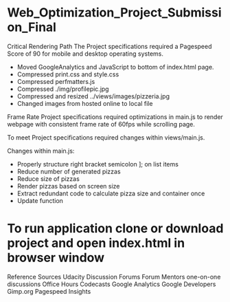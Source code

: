 # Web_Optimization_Project_Submission_Final
Critical Rendering Path
The Project specifications required a Pagespeed Score of 90 for mobile and desktop operating systems.
 - Moved GoogleAnalytics and JavaScript to bottom of index.html page.
 - Compressed print.css and style.css
 - Compressed perfmatters.js
 - Compressed ./img/profilepic.jpg
 - Compressed and resized ../views/images/pizzeria.jpg
 - Changed images from hosted online to local file

Frame Rate
Project specifications required optimizations in main.js to render webpage with consistent frame rate of 60fps while scrolling page.

To meet Project specifications required changes within views/main.js.

Changes within main.js:
- Properly structure right bracket semicolon ]; on list items
- Reduce number of generated pizzas
- Reduce size of pizzas
- Render pizzas based on screen size
- Extract redundant code to calculate pizza size and container once
- Update function
 
 # To run application clone or download project and open index.html in browser window

Reference Sources
Udacity Discussion Forums
Forum Mentors one-on-one discussions
Office Hours Codecasts
Google Analytics
Google Developers
Gimp.org
Pagespeed Insights

